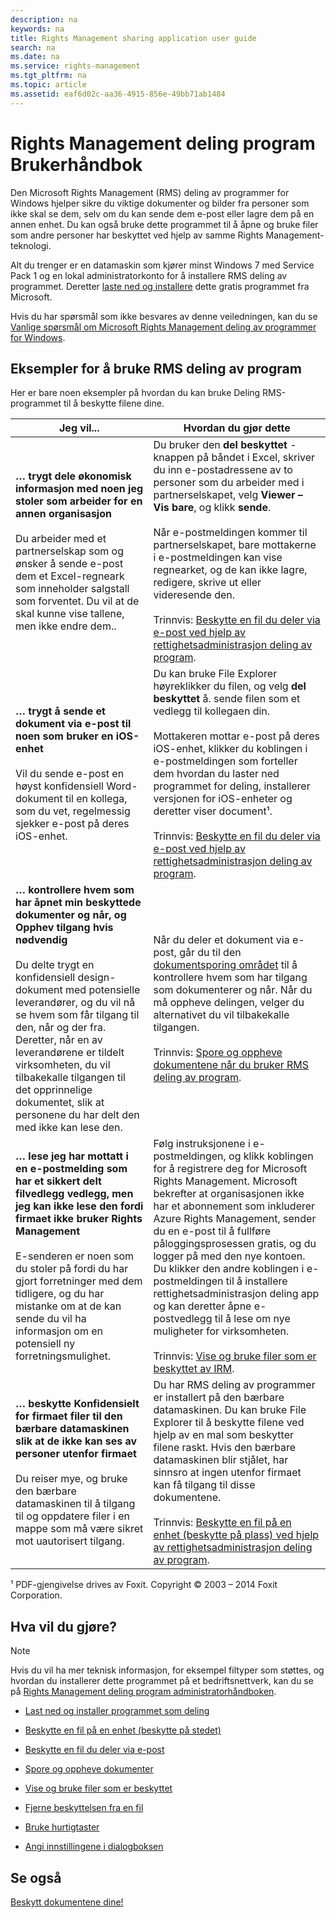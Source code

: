 ```yaml
---
description: na
keywords: na
title: Rights Management sharing application user guide
search: na
ms.date: na
ms.service: rights-management
ms.tgt_pltfrm: na
ms.topic: article
ms.assetid: eaf6d02c-aa36-4915-856e-49bb71ab1484
---
```

# Rights Management deling program Brukerh&#229;ndbok
Den Microsoft Rights Management (RMS) deling av programmer for Windows hjelper sikre du viktige dokumenter og bilder fra personer som ikke skal se dem, selv om du kan sende dem e-post eller lagre dem på en annen enhet. Du kan også bruke dette programmet til å åpne og bruke filer som andre personer har beskyttet ved hjelp av samme Rights Management-teknologi.

Alt du trenger er en datamaskin som kjører minst Windows 7 med Service Pack 1 og en lokal administratorkonto for å installere RMS deling av programmet. Deretter [laste ned og installere](http://go.microsoft.com/fwlink/?LinkId=303970) dette gratis programmet fra Microsoft.

Hvis du har spørsmål som ikke besvares av denne veiledningen, kan du se [Vanlige spørsmål om Microsoft Rights Management deling av programmer for Windows](http://go.microsoft.com/fwlink/?LinkId=303971).

## <a name="BKMK_SharingExamples"></a>Eksempler for å bruke RMS deling av program
Her er bare noen eksempler på hvordan du kan bruke Deling RMS-programmet til å beskytte filene dine.

|Jeg vil...|Hvordan du gjør dette|
|--------------|-------------------------|
|**… trygt dele økonomisk informasjon med noen jeg stoler som arbeider for en annen organisasjon**<br /><br />Du arbeider med et partnerselskap som og ønsker å sende e-post dem et Excel-regneark som inneholder salgstall som forventet. Du vil at de skal kunne vise tallene, men ikke endre dem..|Du bruker den **del beskyttet** -knappen på båndet i Excel, skriver du inn e-postadressene av to personer som du arbeider med i partnerselskapet, velg **Viewer – Vis bare**, og klikk **sende**.<br /><br />Når e-postmeldingen kommer til partnerselskapet, bare mottakerne i e-postmeldingen kan vise regnearket, og de kan ikke lagre, redigere, skrive ut eller videresende den.<br /><br />Trinnvis: [Beskytte en fil du deler via e-post ved hjelp av rettighetsadministrasjon deling av program](../Topic/Protect_a_file_that_you_share_by_email_by_using_the_Rights_Management_sharing_application.md).|
|**… trygt å sende et dokument via e-post til noen som bruker en iOS-enhet**<br /><br />Vil du sende e-post en høyst konfidensiell Word-dokument til en kollega, som du vet, regelmessig sjekker e-post på deres iOS-enhet.|Du kan bruke File Explorer høyreklikker du filen, og velg **del beskyttet** å. sende filen som et vedlegg til kollegaen din.<br /><br />Mottakeren mottar e-post på deres iOS-enhet, klikker du koblingen i e-postmeldingen som forteller dem hvordan du laster ned programmet for deling, installerer versjonen for iOS-enheter og deretter viser document¹.<br /><br />Trinnvis: [Beskytte en fil du deler via e-post ved hjelp av rettighetsadministrasjon deling av program](../Topic/Protect_a_file_that_you_share_by_email_by_using_the_Rights_Management_sharing_application.md).|
|**… kontrollere hvem som har åpnet min beskyttede dokumenter og når, og Opphev tilgang hvis nødvendig**<br /><br />Du delte trygt en konfidensiell design-dokument med potensielle leverandører, og du vil nå se hvem som får tilgang til den, når og der fra. Deretter, når en av leverandørene er tildelt virksomheten, du vil tilbakekalle tilgangen til det opprinnelige dokumentet, slik at personene du har delt den med ikke kan lese den.|Når du deler et dokument via e-post, går du til den [dokumentsporing området](http://go.microsoft.com/fwlink/?LinkId=529562) til å kontrollere hvem som har tilgang som dokumenterer og når. Når du må oppheve delingen, velger du alternativet du vil tilbakekalle tilgangen.<br /><br />Trinnvis: [Spore og oppheve dokumentene når du bruker RMS deling av program](../Topic/Track_and_revoke_your_documents_when_you_use_the_RMS_sharing_application.md).|
|**… lese jeg har mottatt i en e-postmelding som har et sikkert delt filvedlegg vedlegg, men jeg kan ikke lese den fordi firmaet ikke bruker Rights Management**<br /><br />E-senderen er noen som du stoler på fordi du har gjort forretninger med dem tidligere, og du har mistanke om at de kan sende du vil ha informasjon om en potensiell ny forretningsmulighet.|Følg instruksjonene i e-postmeldingen, og klikk koblingen for å registrere deg for Microsoft Rights Management. Microsoft bekrefter at organisasjonen ikke har et abonnement som inkluderer Azure Rights Management, sender du en e-post til å fullføre påloggingsprosessen gratis, og du logger på med den nye kontoen. Du klikker den andre koblingen i e-postmeldingen til å installere rettighetsadministrasjon deling app og kan deretter åpne e-postvedlegg til å lese om nye muligheter for virksomheten.<br /><br />Trinnvis: [Vise og bruke filer som er beskyttet av IRM](../Topic/View_and_use_files_that_have_been_protected_by_Rights_Management.md).|
|**… beskytte Konfidensielt for firmaet filer til den bærbare datamaskinen slik at de ikke kan ses av personer utenfor firmaet**<br /><br />Du reiser mye, og bruke den bærbare datamaskinen til å tilgang til og oppdatere filer i en mappe som må være sikret mot uautorisert tilgang.|Du har RMS deling av programmer er installert på den bærbare datamaskinen. Du kan bruke File Explorer til å beskytte filene ved hjelp av en mal som beskytter filene raskt. Hvis den bærbare datamaskinen blir stjålet, har sinnsro at ingen utenfor firmaet kan få tilgang til disse dokumentene.<br /><br />Trinnvis: [Beskytte en fil på en enhet &#40;beskytte på plass&#41; ved hjelp av rettighetsadministrasjon deling av program](../Topic/Protect_a_file_on_a_device__protect_in-place__by_using_the_Rights_Management_sharing_application.md).|
¹ PDF-gjengivelse drives av Foxit. Copyright © 2003 – 2014 Foxit Corporation.

## <a name="BKMK_SharingInstructions"></a>Hva vil du gjøre?
> [!NOTE]
> Hvis du vil ha mer teknisk informasjon, for eksempel filtyper som støttes, og hvordan du installerer dette programmet på et bedriftsnettverk, kan du se på [Rights Management deling program administratorhåndboken](../Topic/Rights_Management_sharing_application_administrator_guide.md).

-   [Last ned og installer programmet som deling](https://technet.microsoft.com/library/dn574734.aspx)

-   [Beskytte en fil på en enhet (beskytte på stedet)](https://technet.microsoft.com/library/dn574733.aspx)

-   [Beskytte en fil du deler via e-post](https://technet.microsoft.com/library/dn574735.aspx)

-   [Spore og oppheve dokumenter](https://technet.microsoft.com/library/dn986611.aspx)

-   [Vise og bruke filer som er beskyttet](https://technet.microsoft.com/library/dn574741.aspx)

-   [Fjerne beskyttelsen fra en fil](https://technet.microsoft.com/library/dn574739.aspx)

-   [Bruke hurtigtaster](https://technet.microsoft.com/library/dn574737.aspx)

-   [Angi innstillingene i dialogboksen](https://technet.microsoft.com/library/dn574738.aspx)

## Se også
[Beskytt dokumentene dine!](http://curah.microsoft.com/60308/protect-your-docs)

